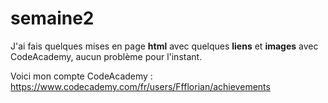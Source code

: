 # semaine2
J'ai fais quelques mises en page __html__ avec quelques __liens__ et __images__ avec CodeAcademy, aucun problème pour l'instant.

Voici mon compte CodeAcademy : https://www.codecademy.com/fr/users/Ffflorian/achievements

